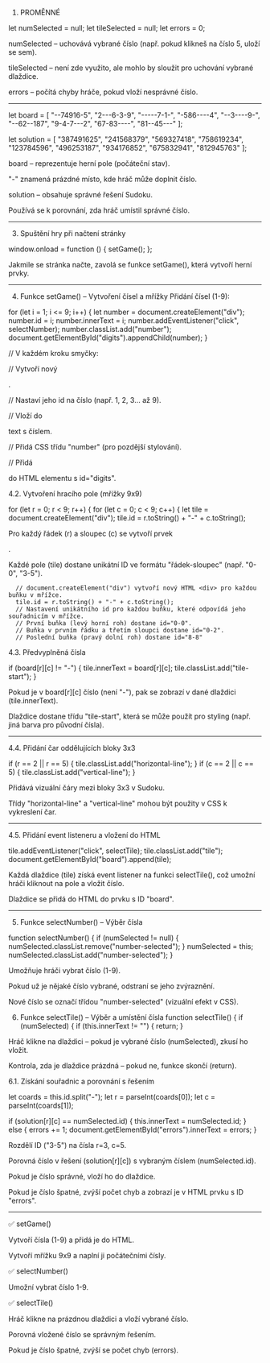 1. PROMĚNNÉ

let numSelected = null;
let tileSelected = null;
let errors = 0;

numSelected – uchovává vybrané číslo (např. pokud klikneš na číslo 5, uloží se sem).

tileSelected – není zde využito, ale mohlo by sloužit pro uchování vybrané dlaždice.

errors – počítá chyby hráče, pokud vloží nesprávné číslo.

---

let board = [
"--74916-5",
"2---6-3-9",
"-----7-1-",
"-586----4",
"--3----9-",
"--62--187",
"9-4-7---2",
"67-83----",
"81--45---"
];

let solution = [
"387491625",
"241568379",
"569327418",
"758619234",
"123784596",
"496253187",
"934176852",
"675832941",
"812945763"
];

board – reprezentuje herní pole (počáteční stav).

"-" znamená prázdné místo, kde hráč může doplnit číslo.

solution – obsahuje správné řešení Sudoku.

Používá se k porovnání, zda hráč umístil správné číslo.

---

3. Spuštění hry při načtení stránky

window.onload = function () {
setGame();
};

Jakmile se stránka načte, zavolá se funkce setGame(), která vytvoří herní prvky.

---

4. Funkce setGame() – Vytvoření čísel a mřížky
   Přidání čísel (1-9):

for (let i = 1; i <= 9; i++) {
let number = document.createElement("div");
number.id = i;
number.innerText = i;
number.addEventListener("click", selectNumber);
number.classList.add("number");
document.getElementById("digits").appendChild(number);
}

// V každém kroku smyčky:

// Vytvoří nový <div>.

// Nastaví jeho id na číslo (např. 1, 2, 3... až 9).

// Vloží do <div> text s číslem.

// Přidá CSS třídu "number" (pro pozdější stylování).

// Přidá <div> do HTML elementu s id="digits".

4.2. Vytvoření hracího pole (mřížky 9x9)

for (let r = 0; r < 9; r++) {
for (let c = 0; c < 9; c++) {
let tile = document.createElement("div");
tile.id = r.toString() + "-" + c.toString();

Pro každý řádek (r) a sloupec (c) se vytvoří prvek <div>.

Každé pole (tile) dostane unikátní ID ve formátu "řádek-sloupec" (např. "0-0", "3-5").

      // document.createElement("div") vytvoří nový HTML <div> pro každou buňku v mřížce.
      tile.id = r.toString() + "-" + c.toString();
      // Nastavení unikátního id pro každou buňku, které odpovídá jeho souřadnicím v mřížce.
      // První buňka (levý horní roh) dostane id="0-0".
      // Buňka v prvním řádku a třetím sloupci dostane id="0-2".
      // Poslední buňka (pravý dolní roh) dostane id="8-8"

4.3. Předvyplněná čísla

if (board[r][c] != "-") {
tile.innerText = board[r][c];
tile.classList.add("tile-start");
}

Pokud je v board[r][c] číslo (není "-"), pak se zobrazí v dané dlaždici (tile.innerText).

Dlaždice dostane třídu "tile-start", která se může použít pro styling (např. jiná barva pro původní čísla).

---

4.4. Přidání čar oddělujících bloky 3x3

if (r == 2 || r == 5) {
tile.classList.add("horizontal-line");
}
if (c == 2 || c == 5) {
tile.classList.add("vertical-line");
}

Přidává vizuální čáry mezi bloky 3x3 v Sudoku.

Třídy "horizontal-line" a "vertical-line" mohou být použity v CSS k vykreslení čar.

---

4.5. Přidání event listeneru a vložení do HTML

tile.addEventListener("click", selectTile);
tile.classList.add("tile");
document.getElementById("board").append(tile);

Každá dlaždice (tile) získá event listener na funkci selectTile(), což umožní hráči kliknout na pole a vložit číslo.

Dlaždice se přidá do HTML do prvku s ID "board".

---

5. Funkce selectNumber() – Výběr čísla

function selectNumber() {
if (numSelected != null) {
numSelected.classList.remove("number-selected");
}
numSelected = this;
numSelected.classList.add("number-selected");
}

Umožňuje hráči vybrat číslo (1-9).

Pokud už je nějaké číslo vybrané, odstraní se jeho zvýraznění.

Nové číslo se označí třídou "number-selected" (vizuální efekt v CSS).

6.  Funkce selectTile() – Výběr a umístění čísla
    function selectTile() {
    if (numSelected) {
    if (this.innerText != "") {
    return;
    }

Hráč klikne na dlaždici – pokud je vybrané číslo (numSelected), zkusí ho vložit.

Kontrola, zda je dlaždice prázdná – pokud ne, funkce skončí (return).

6.1. Získání souřadnic a porovnání s řešením

let coards = this.id.split("-");
let r = parseInt(coards[0]);
let c = parseInt(coards[1]);

if (solution[r][c] == numSelected.id) {
this.innerText = numSelected.id;
} else {
errors += 1;
document.getElementById("errors").innerText = errors;
}

Rozdělí ID ("3-5") na čísla r=3, c=5.

Porovná číslo v řešení (solution[r][c]) s vybraným číslem (numSelected.id).

Pokud je číslo správné, vloží ho do dlaždice.

Pokud je číslo špatné, zvýší počet chyb a zobrazí je v HTML prvku s ID "errors".

---

✅ setGame()

Vytvoří čísla (1-9) a přidá je do HTML.

Vytvoří mřížku 9x9 a naplní ji počátečními čísly.

✅ selectNumber()

Umožní vybrat číslo 1-9.

✅ selectTile()

Hráč klikne na prázdnou dlaždici a vloží vybrané číslo.

Porovná vložené číslo se správným řešením.

Pokud je číslo špatné, zvýší se počet chyb (errors).
